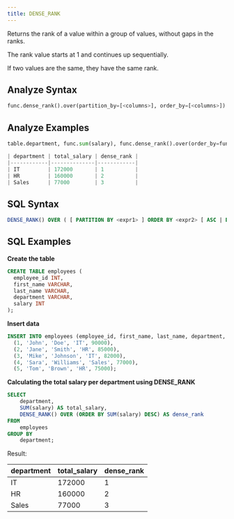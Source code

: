 ```yaml
---
title: DENSE_RANK
---
```


Returns the rank of a value within a group of values, without gaps in the ranks.

The rank value starts at 1 and continues up sequentially.

If two values are the same, they have the same rank.

## Analyze Syntax

```python
func.dense_rank().over(partition_by=[<columns>], order_by=[<columns>])
```

## Analyze Examples
```python
table.department, func.sum(salary), func.dense_rank().over(order_by=func.sum(table.salary).desc()).alias('dense_rank')

| department | total_salary | dense_rank |
|------------|--------------|------------|
| IT         | 172000       | 1          |
| HR         | 160000       | 2          |
| Sales      | 77000        | 3          |
```

## SQL Syntax

```sql
DENSE_RANK() OVER ( [ PARTITION BY <expr1> ] ORDER BY <expr2> [ ASC | DESC ] [ <window_frame> ] )
```

## SQL Examples

**Create the table**
```sql
CREATE TABLE employees (
  employee_id INT,
  first_name VARCHAR,
  last_name VARCHAR,
  department VARCHAR,
  salary INT
);
```

**Insert data**
```sql
INSERT INTO employees (employee_id, first_name, last_name, department, salary) VALUES
  (1, 'John', 'Doe', 'IT', 90000),
  (2, 'Jane', 'Smith', 'HR', 85000),
  (3, 'Mike', 'Johnson', 'IT', 82000),
  (4, 'Sara', 'Williams', 'Sales', 77000),
  (5, 'Tom', 'Brown', 'HR', 75000);
```

**Calculating the total salary per department using DENSE_RANK**

```sql
SELECT
    department,
    SUM(salary) AS total_salary,
    DENSE_RANK() OVER (ORDER BY SUM(salary) DESC) AS dense_rank
FROM
    employees
GROUP BY
    department;
```

Result:

| department | total_salary | dense_rank |
|------------|--------------|------------|
| IT         | 172000       | 1          |
| HR         | 160000       | 2          |
| Sales      | 77000        | 3          |

